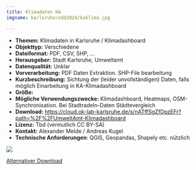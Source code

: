 ```yaml
---
title: Klimadaten KA
imgname: karlsruhe/odd2024/kaklima.jpg

---
```



- **Themen:** Klimadaten in Karlsruhe / Klimadashboard
- **Objekttyp:** Verschiedene
- **Dateiformat:** PDF, CSV, SHP, ...
- **Herausgeber:** Stadt Karlsruhe, Umweltamt
- **Datenqualität:** Unklar
- **Vorverarbeitung:** PDF Daten Extraktion. SHP-File bearbeitung 
- **Kurzbeschreibung:** Sichtung der (leider unvollständigen) Daten, falls möglich Einarbeitung in KA-Klimadashboard
- **Größe:** 
- **Mögliche Verwendungszwecke:** Klimadashboard, Heatmaps, OSM-Synchronisation. Bei Stadtradeln-Daten Städtevergleich
- **Download:** https://cloud.ok-lab-karlsruhe.de/s/nATffSgZfDpzEFr?path=%2F%2FUmweltAmt-Klimadashboard
- **Lizenz:** Tbd (vermutlich CC BY-SA)
- **Kontakt:** Alexander Melde / Andreas Kugel
- **Technische Anforderungen**: QGIS, Geopandas, Shapely etc. nützlich


![](/projects/karlsruhe/odd2024/qr/klima.png)


[Alternativer Download](/projects/karlsruhe/odd2024/data/UmweltAmt-Klimadashboard.zip)

